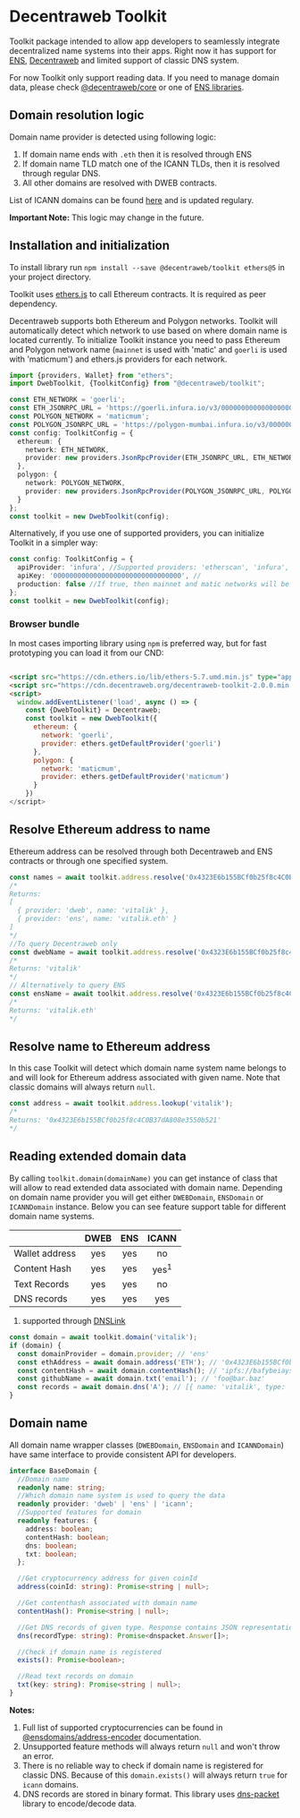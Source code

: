 # Decentraweb Toolkit
Toolkit package intended to allow app developers to seamlessly integrate decentralized name systems into their apps.
Right now it has support for [ENS](https://ens.domains/), [Decentraweb](https://www.decentraweb.org/) and limited support
of classic DNS system.

For now Toolkit only support reading data. If you need to manage domain data, please check 
[@decentraweb/core](https://www.npmjs.com/package/@decentraweb/core) or one of [ENS libraries](https://docs.ens.domains/dapp-developer-guide/ens-libraries). 

## Domain resolution logic
Domain name provider is detected using following logic:
1. If domain name ends with `.eth` then it is resolved through ENS
2. If domain name TLD match one of the ICANN TLDs, then it is resolved through regular DNS. 
3. All other domains are resolved with DWEB contracts.

List of ICANN domains can be found [here](https://data.iana.org/TLD/tlds-alpha-by-domain.txt) and is updated regulary.

**Important Note:** This logic may change in the future.

## Installation and initialization
To install library run `npm install --save @decentraweb/toolkit ethers@5` in your project directory.

Toolkit uses [ethers.js](https://docs.ethers.io/v5/) to call Ethereum contracts. It is required as peer dependency.

Decentraweb supports both Ethereum and Polygon networks. Toolkit will automatically detect which network to use based on
where domain name is located currently. To initialize Toolkit instance you need to pass Ethereum and Polygon network 
name (`mainnet` is used with 'matic' and `goerli` is used with 'maticmum') and ethers.js providers for each network. 
```typescript
import {providers, Wallet} from "ethers";
import DwebToolkit, {ToolkitConfig} from "@decentraweb/toolkit";

const ETH_NETWORK = 'goerli';
const ETH_JSONRPC_URL = 'https://goerli.infura.io/v3/00000000000000000000000000000000';
const POLYGON_NETWORK = 'maticmum';
const POLYGON_JSONRPC_URL = 'https://polygon-mumbai.infura.io/v3/00000000000000000000000000000000';
const config: ToolkitConfig = {
  ethereum: {
    network: ETH_NETWORK,
    provider: new providers.JsonRpcProvider(ETH_JSONRPC_URL, ETH_NETWORK),
  },
  polygon: {
    network: POLYGON_NETWORK,
    provider: new providers.JsonRpcProvider(POLYGON_JSONRPC_URL, POLYGON_NETWORK)
  }
};
const toolkit = new DwebToolkit(config);
```
Alternatively, if you use one of supported providers, you can initialize Toolkit in a simpler way:
```typescript
const config: ToolkitConfig = {
  apiProvider: 'infura', //Supported providers: 'etherscan', 'infura', 'alchemy', 'cloudflare', 'pocket', 'ankr'
  apiKey: '00000000000000000000000000000000', //
  production: false //If true, then mainnet and matic networks will be used, otherwise goerli and maticmum
};
const toolkit = new DwebToolkit(config);
```
### Browser bundle
In most cases importing library using `npm` is preferred way, but for fast prototyping you can load it from our CND:
```html

<script src="https://cdn.ethers.io/lib/ethers-5.7.umd.min.js" type="application/javascript"></script>
<script src="https://cdn.decentraweb.org/decentraweb-toolkit-2.0.0.min.js" type="application/javascript"></script>
<script>
  window.addEventListener('load', async () => {
    const {DwebToolkit} = Decentraweb;
    const toolkit = new DwebToolkit({
      ethereum: {
        network: 'goerli',
        provider: ethers.getDefaultProvider('goerli')
      },
      polygon: {
        network: 'maticmum',
        provider: ethers.getDefaultProvider('maticmum')
      }
    })
</script>
```
## Resolve Ethereum address to name
Ethereum address can be resolved through both Decentraweb and ENS contracts or through one specified system.
```typescript
const names = await toolkit.address.resolve('0x4323E6b155BCf0b25f8c4C0B37dA808e3550b521');
/*
Returns:
[
  { provider: 'dweb', name: 'vitalik' },
  { provider: 'ens', name: 'vitalik.eth' }
]
*/
//To query Decentraweb only
const dwebName = await toolkit.address.resolve('0x4323E6b155BCf0b25f8c4C0B37dA808e3550b521', 'dweb');
/*
Returns: 'vitalik'
*/
// Alternatively to query ENS
const ensName = await toolkit.address.resolve('0x4323E6b155BCf0b25f8c4C0B37dA808e3550b521', 'ens');
/*
Returns: 'vitalik.eth'
*/

```
## Resolve name to Ethereum address
In this case Toolkit will detect which domain name system name belongs to and will look for Ethereum address associated 
with given name. Note that classic domains will always return `null`.
```typescript
const address = await toolkit.address.lookup('vitalik');
/*
Returns: '0x4323E6b155BCf0b25f8c4C0B37dA808e3550b521'
*/
```
## Reading extended domain data
By calling `toolkit.domain(domainName)` you can get instance of class that will allow to read extended data associated
with domain name. Depending on domain name provider you will get either `DWEBDomain`, `ENSDomain` or `ICANNDomain` instance.
Below you can see feature support table for different domain name systems.

|                | DWEB | ENS |      ICANN      |
|----------------|:----:|:---:|:---------------:|
| Wallet address | yes  | yes |       no        |
| Content Hash   | yes  | yes | yes<sup>1</sup> |
| Text Records   | yes  | yes |       no        |
| DNS records    | yes  | yes |       yes       |

1. supported through [DNSLink](https://dnslink.dev/)

```typescript
const domain = await toolkit.domain('vitalik');
if (domain) {
  const domainProvider = domain.provider; // 'ens'
  const ethAddress = await domain.address('ETH'); // '0x4323E6b155BCf0b25f8c4C0B37dA808e3550b521'
  const contentHash = await domain.contentHash(); // 'ipfs://bafybeiaysi4s6lnjev27ln5icwm6tueaw2vdykrtjkwiphwekaywqhcjze'
  const githubName = await domain.txt('email'); // 'foo@bar.baz'
  const records = await domain.dns('A'); // [{ name: 'vitalik', type: 'A', ttl: 3600, class: 'IN', data: '127.0.0.1'}]
}
```


## Domain name
All domain name wrapper classes (`DWEBDomain`, `ENSDomain` and `ICANNDomain`) have same interface to provide consistent API for developers.

```typescript
interface BaseDomain {
  //Domain name
  readonly name: string;
  //Which domain name system is used to query the data
  readonly provider: 'dweb' | 'ens' | 'icann';
  //Supported features for domain
  readonly features: {
    address: boolean;
    contentHash: boolean;
    dns: boolean;
    txt: boolean;
  };

  //Get cryptocurrency address for given coinId
  address(coinId: string): Promise<string | null>;

  //Get contenthash associated with domain name
  contentHash(): Promise<string | null>;

  //Get DNS records of given type. Response contains JSON representation of records
  dns(recordType: string): Promise<dnspacket.Answer[]>;

  //Check if domain name is registered
  exists(): Promise<boolean>;

  //Read text records on domain
  txt(key: string): Promise<string | null>;
}
```
**Notes:**
1. Full list of supported cryptocurrencies can be found in [@ensdomains/address-encoder](https://www.npmjs.com/package/@ensdomains/address-encoder) documentation.
2. Unsupported feature methods will always return `null` and won't throw an error. 
3. There is no reliable way to check if domain name is registered for classic DNS. Because of this `domain.exists()` will always return `true` for `icann` domains.  
4. DNS records are stored in binary format. This library uses [dns-packet](https://www.npmjs.com/package/dns-packet) library to encode/decode data.
